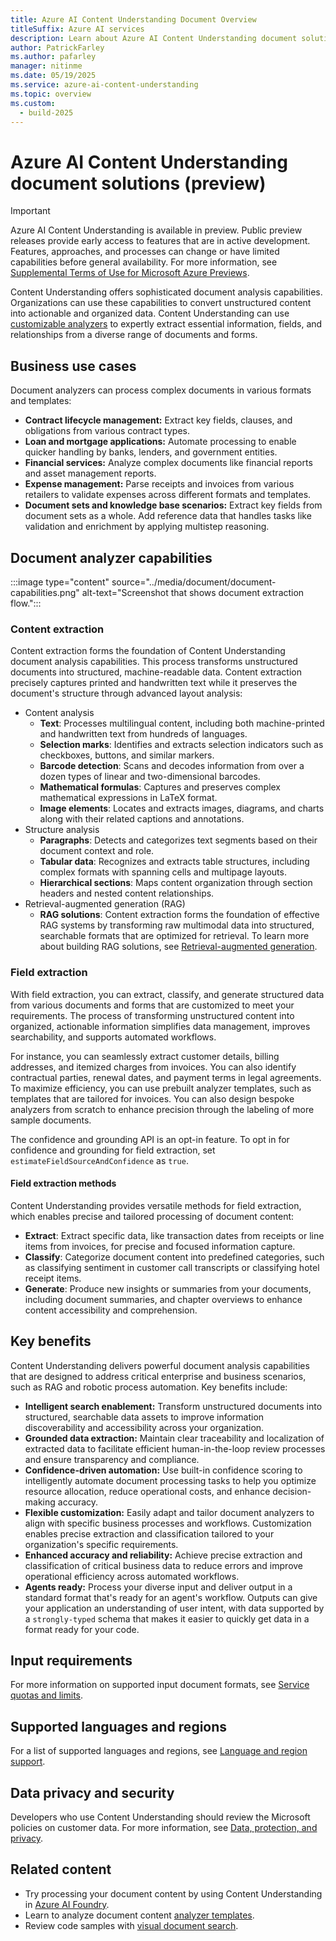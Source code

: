 ```yaml
---
title: Azure AI Content Understanding Document Overview
titleSuffix: Azure AI services
description: Learn about Azure AI Content Understanding document solutions.
author: PatrickFarley 
ms.author: pafarley
manager: nitinme
ms.date: 05/19/2025
ms.service: azure-ai-content-understanding
ms.topic: overview
ms.custom:
  - build-2025
---
```


# Azure AI Content Understanding document solutions (preview)

> [!IMPORTANT]
> Azure AI Content Understanding is available in preview. Public preview releases provide early access to features that are in active development. Features, approaches, and processes can change or have limited capabilities before general availability. For more information, see [Supplemental Terms of Use for Microsoft Azure Previews](https://azure.microsoft.com/support/legal/preview-supplemental-terms).

Content Understanding offers sophisticated document analysis capabilities. Organizations can use these capabilities to convert unstructured content into actionable and organized data. Content Understanding can use [customizable analyzers](../concepts/prebuilt-analyzers.md) to expertly extract essential information, fields, and relationships from a diverse range of documents and forms.

## Business use cases

Document analyzers can process complex documents in various formats and templates:

* **Contract lifecycle management:** Extract key fields, clauses, and obligations from various contract types.
* **Loan and mortgage applications:** Automate processing to enable quicker handling by banks, lenders, and government entities.
* **Financial services:** Analyze complex documents like financial reports and asset management reports.
* **Expense management:** Parse receipts and invoices from various retailers to validate expenses across different formats and templates.
* **Document sets and knowledge base scenarios:** Extract key fields from document sets as a whole. Add reference data that handles tasks like validation and enrichment by applying multistep reasoning.

## Document analyzer capabilities

:::image type="content" source="../media/document/document-capabilities.png" alt-text="Screenshot that shows document extraction flow.":::

### Content extraction

Content extraction forms the foundation of Content Understanding document analysis capabilities. This process transforms unstructured documents into structured, machine-readable data. Content extraction precisely captures printed and handwritten text while it preserves the document's structure through advanced layout analysis:

- Content analysis
  - **Text**: Processes multilingual content, including both machine-printed and handwritten text from hundreds of languages.
  - **Selection marks**: Identifies and extracts selection indicators such as checkboxes, buttons, and similar markers.
  - **Barcode detection**: Scans and decodes information from over a dozen types of linear and two-dimensional barcodes.
  - **Mathematical formulas**: Captures and preserves complex mathematical expressions in LaTeX format.
  - **Image elements**: Locates and extracts images, diagrams, and charts along with their related captions and annotations.
- Structure analysis
  - **Paragraphs**: Detects and categorizes text segments based on their document context and role.
  - **Tabular data**: Recognizes and extracts table structures, including complex formats with spanning cells and multipage layouts.
  - **Hierarchical sections**: Maps content organization through section headers and nested content relationships.
- Retrieval-augmented generation (RAG)
  - **RAG solutions**: Content extraction forms the foundation of effective RAG systems by transforming raw multimodal data into structured, searchable formats that are optimized for retrieval. To learn more about building RAG solutions, see [Retrieval-augmented generation](../concepts/retrieval-augmented-generation.md).

### Field extraction

With field extraction, you can extract, classify, and generate structured data from various documents and forms that are customized to meet your requirements. The process of transforming unstructured content into organized, actionable information simplifies data management, improves searchability, and supports automated workflows.

For instance, you can seamlessly extract customer details, billing addresses, and itemized charges from invoices. You can also identify contractual parties, renewal dates, and payment terms in legal agreements. To maximize efficiency, you can use prebuilt analyzer templates, such as templates that are tailored for invoices. You can also design bespoke analyzers from scratch to enhance precision through the labeling of more sample documents.

The confidence and grounding API is an opt-in feature. To opt in for confidence and grounding for field extraction, set `estimateFieldSourceAndConfidence` as `true`.

#### Field extraction methods

Content Understanding provides versatile methods for field extraction, which enables precise and tailored processing of document content:

- **Extract**: Extract specific data, like transaction dates from receipts or line items from invoices, for precise and focused information capture.
- **Classify**: Categorize document content into predefined categories, such as classifying sentiment in customer call transcripts or classifying hotel receipt items.
- **Generate**: Produce new insights or summaries from your documents, including document summaries, and chapter overviews to enhance content accessibility and comprehension.

## Key benefits

Content Understanding delivers powerful document analysis capabilities that are designed to address critical enterprise and business scenarios, such as RAG and robotic process automation. Key benefits include:

- **Intelligent search enablement:** Transform unstructured documents into structured, searchable data assets to improve information discoverability and accessibility across your organization.
- **Grounded data extraction:** Maintain clear traceability and localization of extracted data to facilitate efficient human-in-the-loop review processes and ensure transparency and compliance.
- **Confidence-driven automation:** Use built-in confidence scoring to intelligently automate document processing tasks to help you optimize resource allocation, reduce operational costs, and enhance decision-making accuracy.
- **Flexible customization:** Easily adapt and tailor document analyzers to align with specific business processes and workflows. Customization enables precise extraction and classification tailored to your organization's specific requirements.
- **Enhanced accuracy and reliability:** Achieve precise extraction and classification of critical business data to reduce errors and improve operational efficiency across automated workflows.
- **Agents ready:** Process your diverse input and deliver output in a standard format that's ready for an agent's workflow. Outputs can give your application an understanding of user intent, with data supported by a `strongly-typed` schema that makes it easier to quickly get data in a format ready for your code.

## Input requirements

For more information on supported input document formats, see [Service quotas and limits](../service-limits.md).

## Supported languages and regions

For a list of supported languages and regions, see [Language and region support](../language-region-support.md).

## Data privacy and security

Developers who use Content Understanding should review the Microsoft policies on customer data. For more information, see [Data, protection, and privacy](https://www.microsoft.com/trust-center/privacy).

## Related content

* Try processing your document content by using Content Understanding in [Azure AI Foundry](https://aka.ms/cu-landing).
* Learn to analyze document content [analyzer templates](../quickstart/use-ai-foundry.md).
* Review code samples with [visual document search](https://github.com/Azure-Samples/azure-ai-search-with-content-understanding-python/blob/main/notebooks/search_with_visual_document.ipynb).